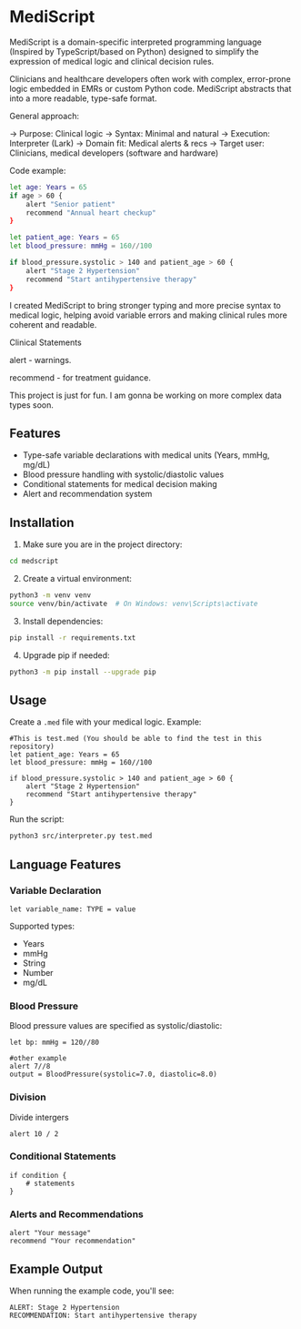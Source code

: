 # MediScript
MediScript is a domain-specific interpreted programming language (Inspired by TypeScript/based on Python) designed to simplify the expression of medical logic and clinical decision rules.

Clinicians and healthcare developers often work with complex, error-prone logic embedded in EMRs or custom Python code. MediScript abstracts that into a more readable, type-safe format.

General approach:

-> Purpose: Clinical logic
-> Syntax: Minimal and natural
-> Execution: Interpreter (Lark)
-> Domain fit: Medical alerts & recs
-> Target user: Clinicians, medical developers (software and hardware)

Code example:
```bash
let age: Years = 65
if age > 60 {
    alert "Senior patient"
    recommend "Annual heart checkup"
}
```
```bash
let patient_age: Years = 65
let blood_pressure: mmHg = 160//100

if blood_pressure.systolic > 140 and patient_age > 60 {
    alert "Stage 2 Hypertension"
    recommend "Start antihypertensive therapy"
}
```

I created MediScript to bring stronger typing and more precise syntax to medical logic, helping avoid variable errors and making clinical rules more coherent and readable.

Clinical Statements

alert - warnings.

recommend - for treatment guidance.

This project is just for fun. I am gonna be working on more complex data types soon.

## Features

- Type-safe variable declarations with medical units (Years, mmHg, mg/dL)
- Blood pressure handling with systolic/diastolic values
- Conditional statements for medical decision making
- Alert and recommendation system

## Installation

1. Make sure you are in the project directory:
```bash
cd medscript
```

2. Create a virtual environment:
```bash
python3 -m venv venv
source venv/bin/activate  # On Windows: venv\Scripts\activate
```

3. Install dependencies:
```bash
pip install -r requirements.txt
```

4. Upgrade pip if needed:
```bash
python3 -m pip install --upgrade pip
```

## Usage

Create a `.med` file with your medical logic. Example:

```medscript
#This is test.med (You should be able to find the test in this repository)
let patient_age: Years = 65
let blood_pressure: mmHg = 160//100

if blood_pressure.systolic > 140 and patient_age > 60 {
    alert "Stage 2 Hypertension"
    recommend "Start antihypertensive therapy"
}
```

Run the script:
```bash
python3 src/interpreter.py test.med
```

## Language Features

### Variable Declaration
```medscript
let variable_name: TYPE = value
```

Supported types:
- Years
- mmHg
- String
- Number
- mg/dL

### Blood Pressure
Blood pressure values are specified as systolic/diastolic:
```medscript
let bp: mmHg = 120//80

#other example
alert 7//8
output = BloodPressure(systolic=7.0, diastolic=8.0)
```

### Division
Divide intergers
```medscript
alert 10 / 2
```

### Conditional Statements
```medscript
if condition {
    # statements
}
```

### Alerts and Recommendations
```medscript
alert "Your message"
recommend "Your recommendation"
```

## Example Output

When running the example code, you'll see:
```
ALERT: Stage 2 Hypertension
RECOMMENDATION: Start antihypertensive therapy
``` 


